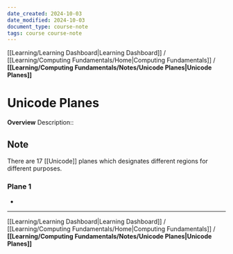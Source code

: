 ```yaml
---
date_created: 2024-10-03
date_modified: 2024-10-03
document_type: course-note
tags: course course-note
---
```

[[Learning/Learning Dashboard|Learning Dashboard]] / [[Learning/Computing Fundamentals/Home|Computing Fundamentals]] / **[[Learning/Computing Fundamentals/Notes/Unicode Planes|Unicode Planes]]**
# Unicode Planes
**Overview**
Description:: 

## Note

There are 17 [[Unicode]] planes which designates different regions for different purposes.

### Plane 1
- 

---
[[Learning/Learning Dashboard|Learning Dashboard]] / [[Learning/Computing Fundamentals/Home|Computing Fundamentals]] / **[[Learning/Computing Fundamentals/Notes/Unicode Planes|Unicode Planes]]**
